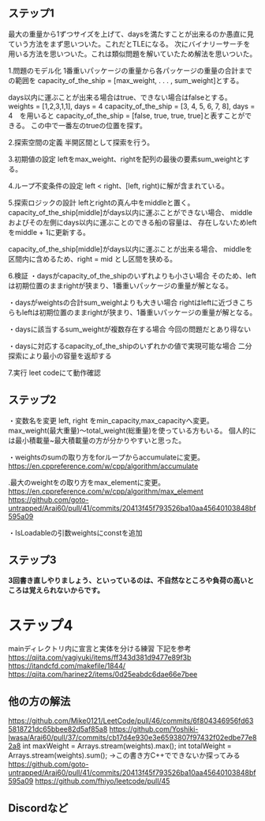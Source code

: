 ## ステップ1
最大の重量から1ずつサイズを上げて、daysを満たすことが出来るのか愚直に見ていう方法をまず思いついた。これだとTLEになる。
次にバイナリーサーチを用いる方法を思いついた。これは類似問題を解いていたため解法を思いついた。

1.問題のモデル化
1番重いパッケージの重量から各パッケージの重量の合計までの範囲を
capacity_of_the_ship = [max_weight, . . . , sum_weight]とする。

days以内に運ぶことが出来る場合はtrue、できない場合はfalseとする。
 weights = [1,2,3,1,1], days = 4
capacity_of_the_ship = [3, 4, 5, 6, 7, 8], days = 4　を用いると
capacity_of_the_ship = [false, true, true, true]と表すことができる。
この中で一番左のtrueの位置を探す。

2.探索空間の定義
半開区間として探索を行う。

3.初期値の設定
leftをmax_weight、rightを配列の最後の要素sum_weightとする。

4.ループ不変条件の設定
left < right、[left, right)に解が含まれている。

5.探索ロジックの設計
leftとrightの真ん中をmiddleと置く。
capacity_of_the_ship[middle]がdays以内に運ぶことができない場合、
middleおよびその左側にdays以内に運ぶことのできる船の容量は、
存在しないためleftをmiddle + 1に更新する。

capacity_of_the_ship[middle]がdays以内に運ぶことが出来る場合、
middleを区間内に含めるため、right = mid とし区間を狭める。

6.検証
・daysがcapacity_of_the_shipのいずれよりも小さい場合
  そのため、leftは初期位置のままrightが狭まり、1番重いパッケージの重量が解となる。

・daysがweightsの合計sum_weightよりも大きい場合
  rightはleftに近づきこちらもleftは初期位置のままrightが狭まり、1番重いパッケージの重量が解となる。

・daysに該当するsum_weightが複数存在する場合
  今回の問題だとあり得ない

・daysに対応するcapacity_of_the_shipのいずれかの値で実現可能な場合
  二分探索により最小の容量を返却する

7.実行
leet codeにて動作確認

## ステップ2
・変数名を変更
  left, right をmin_capacity,max_capacityへ変更。
  max_weight(最大重量)〜total_weight(総重量)を使っている方もいる。
  個人的には最小積載量~最大積載量の方が分かりやすいと思った。

・weightsのsumの取り方をforループからaccumulateに変更。
  https://en.cppreference.com/w/cpp/algorithm/accumulate

.最大のweightをの取り方をmax_elementに変更。
  https://en.cppreference.com/w/cpp/algorithm/max_element
  https://github.com/goto-untrapped/Arai60/pull/41/commits/20413f45f793526ba10aa45640103848bf595a09

・IsLoadableの引数weightsにconstを追加

## ステップ3
**3回書き直しやりましょう、といっているのは、不自然なところや負荷の高いところは覚えられないからです。**

# ステップ4
  mainディレクトリ内に宣言と実体を分ける練習
  下記を参考
  https://qiita.com/yagiyuki/items/ff343d381d9477e89f3b
  https://itandcfd.com/makefile/1844/
  https://qiita.com/harinez2/items/0d25eabdc6dae66e7bee

## 他の方の解法
https://github.com/Mike0121/LeetCode/pull/46/commits/6f804346956fd635818721dc65bbee82d5af85a8
https://github.com/Yoshiki-Iwasa/Arai60/pull/37/commits/cb17d4e930e3e6593807f97432f02edbe77e82a8
int maxWeight = Arrays.stream(weights).max();
int totalWeight = Arrays.stream(weights).sum();
->この書き方C++でできないか探ってみる
https://github.com/goto-untrapped/Arai60/pull/41/commits/20413f45f793526ba10aa45640103848bf595a09
https://github.com/fhiyo/leetcode/pull/45

## Discordなど

